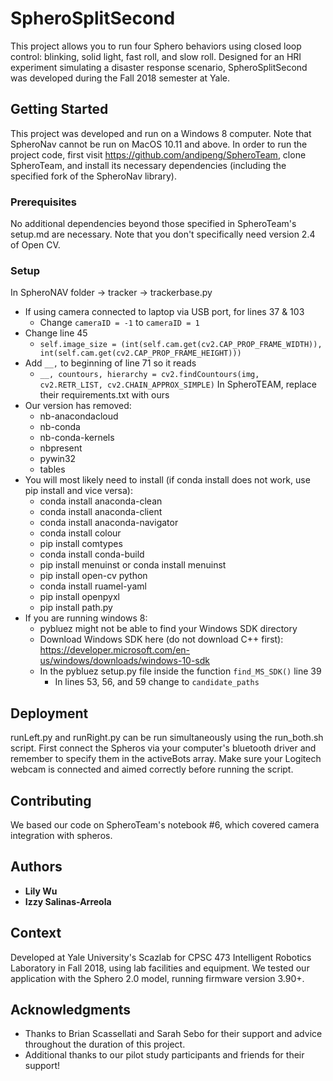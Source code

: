 # SpheroSplitSecond

This project allows you to run four Sphero behaviors using closed loop control: blinking, solid light, fast roll, and slow roll. Designed for an HRI experiment simulating a disaster response scenario, SpheroSplitSecond was developed during the Fall 2018 semester at Yale.

## Getting Started

This project was developed and run on a Windows 8 computer. Note that SpheroNav cannot be run on MacOS 10.11 and above. In order to run the project code, first visit https://github.com/andipeng/SpheroTeam, clone SpheroTeam, and install its necessary dependencies (including the specified fork of the SpheroNav library).

### Prerequisites

No additional dependencies beyond those specified in SpheroTeam's setup.md are necessary. Note that you don't specifically need version 2.4 of Open CV.

### Setup

In SpheroNAV folder → tracker → trackerbase.py 
* If using camera connected to laptop via USB port, for lines 37 & 103
  * Change ```cameraID = -1``` to ```cameraID = 1```
* Change line 45
  * ```self.image_size = (int(self.cam.get(cv2.CAP_PROP_FRAME_WIDTH)), int(self.cam.get(cv2.CAP_PROP_FRAME_HEIGHT)))```
* Add ```__,``` to beginning of line 71 so it reads
  * ```__, countours, hierarchy = cv2.findCountours(img, cv2.RETR_LIST, cv2.CHAIN_APPROX_SIMPLE)```
In SpheroTEAM, replace their requirements.txt with ours
* Our version has removed:
  * nb-anacondacloud
  * nb-conda
  * nb-conda-kernels
  * nbpresent 
  * pywin32
  * tables 
* You will most likely need to install (if conda install does not work, use pip install and vice versa):
  * conda install anaconda-clean
  * conda install anaconda-client
  * conda install anaconda-navigator
  * conda install colour
  * pip install comtypes
  * conda install conda-build
  * pip install menuinst or conda install menuinst 
  * pip install open-cv python
  * conda install ruamel-yaml
  * pip install openpyxl
  * pip install path.py
* If you are running windows 8: 
  * pybluez might not be able to find your Windows SDK directory
  * Download Windows SDK here (do not download C++ first): https://developer.microsoft.com/en-us/windows/downloads/windows-10-sdk  
  * In the pybluez setup.py file inside the function ```find_MS_SDK()``` line 39
    * In lines 53, 56, and 59 change to ```candidate_paths```


## Deployment

runLeft.py and runRight.py can be run simultaneously using the run_both.sh script. First connect the Spheros via your computer's bluetooth driver and remember to specify them in the activeBots array. Make sure your Logitech webcam is connected and aimed correctly before running the script.

## Contributing

We based our code on SpheroTeam's notebook #6, which covered camera integration with spheros.

## Authors

* **Lily Wu**
* **Izzy Salinas-Arreola** 

## Context
Developed at Yale University's Scazlab for CPSC 473 Intelligent Robotics Laboratory in Fall 2018, using lab facilities and equipment. We tested our application with the Sphero 2.0 model, running firmware version 3.90+.

## Acknowledgments

* Thanks to Brian Scassellati and Sarah Sebo for their support and advice throughout the duration of this project.
* Additional thanks to our pilot study participants and friends for their support!
